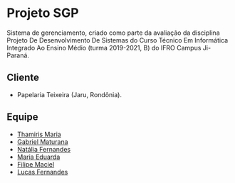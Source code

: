 # Projeto SGP

Sistema de gerenciamento, criado como parte da avaliação da disciplina Projeto De Desenvolvimento De Sistemas
do Curso Técnico Em Informática Integrado Ao Ensino Médio (turma 2019-2021, B) do IFRO Campus Ji-Paraná.

## Cliente

- Papelaria Teixeira (Jaru, Rondônia).

## Equipe

- [Thamiris Maria](github.com/ThamirisMaria)
- [Gabriel Maturana](github.com/maturanei)
- [Natália Fernandes](github.com/taliaNat007)
- [Maria Eduarda](github.com/Eduarda394)
- [Filipe Maciel](github.com/Blue-Akio)
- [Lucas Fernandes](github.com/biruleicriaasa)
